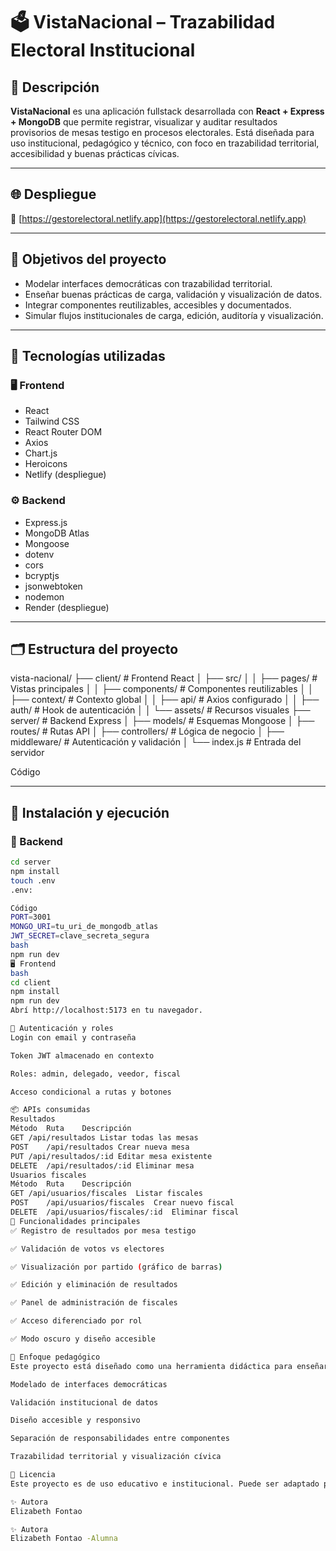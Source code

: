 # 🗳️ VistaNacional – Trazabilidad Electoral Institucional

## 📌 Descripción

**VistaNacional** es una aplicación fullstack desarrollada con **React + Express + MongoDB** que permite registrar, visualizar y auditar resultados provisorios de mesas testigo en procesos electorales. Está diseñada para uso institucional, pedagógico y técnico, con foco en trazabilidad territorial, accesibilidad y buenas prácticas cívicas.

---

## 🌐 Despliegue

🔗 [https://gestorelectoral.netlify.app](https://gestorelectoral.netlify.app)

---

## 🧠 Objetivos del proyecto

- Modelar interfaces democráticas con trazabilidad territorial.  
- Enseñar buenas prácticas de carga, validación y visualización de datos.  
- Integrar componentes reutilizables, accesibles y documentados.  
- Simular flujos institucionales de carga, edición, auditoría y visualización.

---

## 🧩 Tecnologías utilizadas

### 🖥️ Frontend

- React  
- Tailwind CSS  
- React Router DOM  
- Axios  
- Chart.js  
- Heroicons  
- Netlify (despliegue)

### ⚙️ Backend

- Express.js  
- MongoDB Atlas  
- Mongoose  
- dotenv  
- cors  
- bcryptjs  
- jsonwebtoken  
- nodemon  
- Render (despliegue)

---

## 🗂️ Estructura del proyecto

vista-nacional/ ├── client/ # Frontend React │ ├── src/ │ │ ├── pages/ # Vistas principales │ │ ├── components/ # Componentes reutilizables │ │ ├── context/ # Contexto global │ │ ├── api/ # Axios configurado │ │ ├── auth/ # Hook de autenticación │ │ └── assets/ # Recursos visuales ├── server/ # Backend Express │ ├── models/ # Esquemas Mongoose │ ├── routes/ # Rutas API │ ├── controllers/ # Lógica de negocio │ ├── middleware/ # Autenticación y validación │ └── index.js # Entrada del servidor

Código

---

## 🚀 Instalación y ejecución

### 🔧 Backend

```bash
cd server
npm install
touch .env
.env:

Código
PORT=3001
MONGO_URI=tu_uri_de_mongodb_atlas
JWT_SECRET=clave_secreta_segura
bash
npm run dev
🖥️ Frontend
bash
cd client
npm install
npm run dev
Abrí http://localhost:5173 en tu navegador.

🔐 Autenticación y roles
Login con email y contraseña

Token JWT almacenado en contexto

Roles: admin, delegado, veedor, fiscal

Acceso condicional a rutas y botones

📦 APIs consumidas
Resultados
Método	Ruta	Descripción
GET	/api/resultados	Listar todas las mesas
POST	/api/resultados	Crear nueva mesa
PUT	/api/resultados/:id	Editar mesa existente
DELETE	/api/resultados/:id	Eliminar mesa
Usuarios fiscales
Método	Ruta	Descripción
GET	/api/usuarios/fiscales	Listar fiscales
POST	/api/usuarios/fiscales	Crear nuevo fiscal
DELETE	/api/usuarios/fiscales/:id	Eliminar fiscal
🧪 Funcionalidades principales
✅ Registro de resultados por mesa testigo

✅ Validación de votos vs electores

✅ Visualización por partido (gráfico de barras)

✅ Edición y eliminación de resultados

✅ Panel de administración de fiscales

✅ Acceso diferenciado por rol

✅ Modo oscuro y diseño accesible

🧠 Enfoque pedagógico
Este proyecto está diseñado como una herramienta didáctica para enseñar:

Modelado de interfaces democráticas

Validación institucional de datos

Diseño accesible y responsivo

Separación de responsabilidades entre componentes

Trazabilidad territorial y visualización cívica

📄 Licencia
Este proyecto es de uso educativo e institucional. Puede ser adaptado para simulaciones, capacitaciones o proyectos cívicos. Se agradece la atribución si se reutiliza.

✨ Autora
Elizabeth Fontao

✨ Autora
Elizabeth Fontao -Alumna 

 



